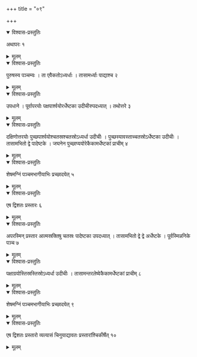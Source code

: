 +++
title = "०९"

+++


<details open><summary>विश्वास-प्रस्तुतिः</summary>

अथापरः १
</details>

<details><summary>मूलम्</summary>

अथापरः १
</details>


<details open><summary>विश्वास-प्रस्तुतिः</summary>

पुरुषस्य पञ्चम्यः । ता एवैकतोऽध्यर्धाः । तासामर्ध्याः पाद्याश्च २
</details>

<details><summary>मूलम्</summary>

पुरुषस्य पञ्चम्यः । ता एवैकतोऽध्यर्धाः । तासामर्ध्याः पाद्याश्च २
</details>


<details open><summary>विश्वास-प्रस्तुतिः</summary>

उपधाने । पूर्वापरयोः पक्षपार्श्वयोरर्धेष्टका उदीचीरुपदध्यात् । तथोत्तरे ३
</details>

<details><summary>मूलम्</summary>

उपधाने । पूर्वापरयोः पक्षपार्श्वयोरर्धेष्टका उदीचीरुपदध्यात् । तथोत्तरे ३
</details>


<details open><summary>विश्वास-प्रस्तुतिः</summary>

दक्षिणोत्तरयोः पुच्छपार्श्वयोश्चतस्रश्चतस्रोऽध्यर्धा उदीचीः । पुच्छस्यावस्ताच्चतस्रोऽर्धेष्टका उदीचीः । तासामभितो द्वे पादेष्टके । जघनेन पुच्छाप्ययोरेकैकामर्धेष्टकां प्राचीम् ४
</details>

<details><summary>मूलम्</summary>

दक्षिणोत्तरयोः पुच्छपार्श्वयोश्चतस्रश्चतस्रोऽध्यर्धा उदीचीः । पुच्छस्यावस्ताच्चतस्रोऽर्धेष्टका उदीचीः । तासामभितो द्वे पादेष्टके । जघनेन पुच्छाप्ययोरेकैकामर्धेष्टकां प्राचीम् ४
</details>


<details open><summary>विश्वास-प्रस्तुतिः</summary>

शेषमग्निं पञ्चमभागीयाभिः प्रच्छादयेत् ५
</details>

<details><summary>मूलम्</summary>

शेषमग्निं पञ्चमभागीयाभिः प्रच्छादयेत् ५
</details>


<details open><summary>विश्वास-प्रस्तुतिः</summary>

एष द्विशतः प्रस्तारः ६
</details>

<details><summary>मूलम्</summary>

एष द्विशतः प्रस्तारः ६
</details>


<details open><summary>विश्वास-प्रस्तुतिः</summary>

अपरस्मिन् प्रस्तार आत्मस्रक्तिषु चतस्रः पादेष्टका उपदध्यात् । तासामभितो द्वे द्वे अर्धेष्टके । पूर्वस्मिन्ननिके पञ्च ७
</details>

<details><summary>मूलम्</summary>

अपरस्मिन् प्रस्तार आत्मस्रक्तिषु चतस्रः पादेष्टका उपदध्यात् । तासामभितो द्वे द्वे अर्धेष्टके । पूर्वस्मिन्ननिके पञ्च ७
</details>


<details open><summary>विश्वास-प्रस्तुतिः</summary>

पक्षाग्रयोस्तिस्रस्तिस्रोऽध्यर्धा उदीचीः । तासामन्तरलेष्वेकैकामर्धेष्टकां प्राचीम् ८
</details>

<details><summary>मूलम्</summary>

पक्षाग्रयोस्तिस्रस्तिस्रोऽध्यर्धा उदीचीः । तासामन्तरलेष्वेकैकामर्धेष्टकां प्राचीम् ८
</details>


<details open><summary>विश्वास-प्रस्तुतिः</summary>

शेषमग्निं पञ्चमभागीयाभिः प्रच्छादयेत् ९
</details>

<details><summary>मूलम्</summary>

शेषमग्निं पञ्चमभागीयाभिः प्रच्छादयेत् ९
</details>


<details open><summary>विश्वास-प्रस्तुतिः</summary>

एष द्विशतः प्रस्तारो व्यत्यासं चिनुयाद्यावतः प्रस्तारांश्चिकीर्षेत् १०
</details>

<details><summary>मूलम्</summary>

एष द्विशतः प्रस्तारो व्यत्यासं चिनुयाद्यावतः प्रस्तारांश्चिकीर्षेत् १०
</details>
